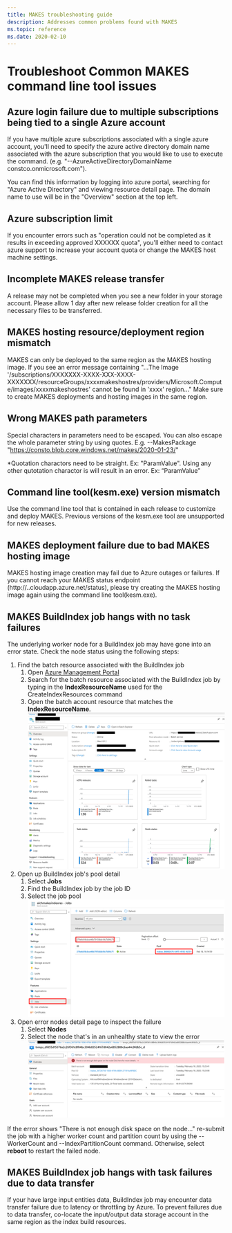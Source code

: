 ```yaml
---
title: MAKES troubleshooting guide
description: Addresses common problems found with MAKES
ms.topic: reference
ms.date: 2020-02-10
---
```


# Troubleshoot Common MAKES command line tool issues

## Azure login failure due to multiple subscriptions being tied to a single Azure account

If you have multiple azure subscriptions associated with a single azure account, you'll need to specify the azure active directory domain name associated with the azure subscription that you would like to use to execute the command. (e.g. "--AzureActiveDirectoryDomainName constco.onmicrosoft.com").  

You can find this information by logging into azure portal, searching for "Azure Active Directory" and viewing resource detail page.  The domain name to use will be in the "Overview" section at the top left.

## Azure subscription limit

If you encounter errors such as "operation could not be completed as it results in exceeding approved XXXXXX quota", you'll either need to contact azure support to increase your account quota or change the MAKES host machine settings.  

## Incomplete MAKES release transfer

A release may not be completed when you see a new folder in your storage account. Please allow 1 day after new release folder creation for all the necessary files to be transferred.

## MAKES hosting resource/deployment region mismatch

MAKES can only be deployed to the same region as the MAKES hosting image. If you see an error message containing "...The Image '/subscriptions/XXXXXXX-XXXX-XXX-XXXX-XXXXXXX/resourceGroups/xxxxmakeshostres/providers/Microsoft.Compute/images/xxxxmakeshostres' cannot be found in 'xxxx' region..." Make sure to create MAKES deployments and hosting images in the same region.

## Wrong MAKES path parameters

Special characters in parameters need to be escaped. You can also escape the whole parameter string by using quotes. E.g. --MakesPackage "https://consto.blob.core.windows.net/makes/2020-01-23/"

*Quotation charactors need to be straight. Ex: "ParamValue". Using any other qutotation charactor is will result in an error.  Ex: “ParamValue”

## Command line tool(kesm.exe) version mismatch

Use the command line tool that is contained in each release to customize and deploy MAKES. Previous versions of the kesm.exe tool are unsupported for new releases.  

## MAKES deployment failure due to bad MAKES hosting image  

MAKES hosting image creation may fail due to Azure outages or failures. If you cannot reach your MAKES status endpoint (http://<deploymentName>.<deploymentRegion>.cloudapp.azure.net/status), please try creating the MAKES hosting image again using the command line tool(kesm.exe).

## MAKES BuildIndex job hangs with no task failures

The underlying worker node for a BuildIndex job may have gone into an error state. Check the node status using the following steps:  

1. Find the batch resource associated with the BuildIndex job
    1. Open [Azure Management Portal](https://portal.azure.com)
    1. Search for the batch resource associated with the BuildIndex job by typing in the **IndexResourceName** used for the CreateIndexResources command
    1. Open the batch account resource that matches the **IndexResourceName**.
        ![batch-account-detail-page](media/batch-account-detail-page.png)
1. Open up BuildIndex job's pool detail
    1. Select **Jobs**
    1. Find the BuildIndex job by the job ID
    1. Select the job pool
        ![select-job-pool-from-jobs-page](media/select-job-pool-from-jobs-page.png)
1. Open error nodes detail page to inspect the  failure
    1. Select **Nodes**
    1. Select the node that's in an unhealthy state to view the error
        ![node-error-detail-page](media/node-error-detail-page.png)

If the error shows "There is not enough disk space on the node..." re-submit the job with a higher worker count and partition count by using the --WorkerCount and --IndexPartitionCount command. Otherwise, select **reboot** to restart the failed node.  

## MAKES BuildIndex job hangs with task failures due to data transfer

If your have large input entities data, BuildIndex job may encounter data transfer failure due to latency or throttling by Azure. To prevent failures due to data transfer, co-locate the input/output data storage account in the same region as the index build resources.
